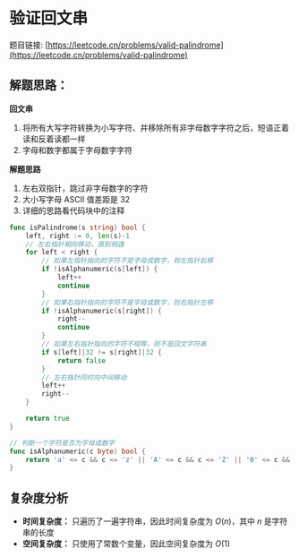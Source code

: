 # 验证回文串

题目链接: [https://leetcode.cn/problems/valid-palindrome](https://leetcode.cn/problems/valid-palindrome)

## 解题思路：

**回文串**

1. 将所有大写字符转换为小写字符、并移除所有非字母数字字符之后，短语正着读和反着读都一样
2. 字母和数字都属于字母数字字符

**解题思路**

1. 左右双指针，跳过非字母数字的字符
2. 大小写字母 ASCII 值差距是 32
3. 详细的思路看代码块中的注释

```go
func isPalindrome(s string) bool {
	left, right := 0, len(s)-1
	// 左右指针相向移动，直到相遇
	for left < right {
		// 如果左指针指向的字符不是字母或数字，则左指针右移
		if !isAlphanumeric(s[left]) {
			left++
			continue
		}
		// 如果右指针指向的字符不是字母或数字，则右指针左移
		if !isAlphanumeric(s[right]) {
			right--
			continue
		}
		// 如果左右指针指向的字符不相等，则不是回文字符串
		if s[left]|32 != s[right]|32 {
			return false
		}
		// 左右指针同时向中间移动
		left++
		right--
	}

	return true
}

// 判断一个字符是否为字母或数字
func isAlphanumeric(c byte) bool {
	return 'a' <= c && c <= 'z' || 'A' <= c && c <= 'Z' || '0' <= c && c <= '9'
}
```

## 复杂度分析

- **时间复杂度：** 只遍历了一遍字符串，因此时间复杂度为 $O(n)$，其中 $n$ 是字符串的长度
- **空间复杂度：** 只使用了常数个变量，因此空间复杂度为 $O(1)$
